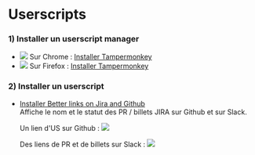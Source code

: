 # Userscripts

### 1) Installer un  userscript manager

- ![](http://www.spawnkill.fr/img/chrome.png) Sur Chrome : [Installer Tampermonkey](https://chrome.google.com/webstore/detail/tampermonkey/dhdgffkkebhmkfjojejmpbldmpobfkfo)
- ![](http://www.spawnkill.fr/img/firefox.png) Sur Firefox : [Installer Tampermonkey](https://addons.mozilla.org/firefox/addon/tampermonkey/)

### 2) Installer un userscript

- [Installer Better links on Jira and Github](https://github.com/dorian-marchal/phoenix/raw/userscript-jira-links/tool/userscript/jira-links.user.js)  
  Affiche le nom et le statut des PR / billets JIRA sur Github et sur Slack.

  Un lien d'US sur Github :
  ![](http://image.noelshack.com/fichiers/2018/25/2/1529396033-github.png)

  Des liens de PR et de billets sur Slack : 
  ![](http://image.noelshack.com/fichiers/2018/25/2/1529396029-slack.png)
